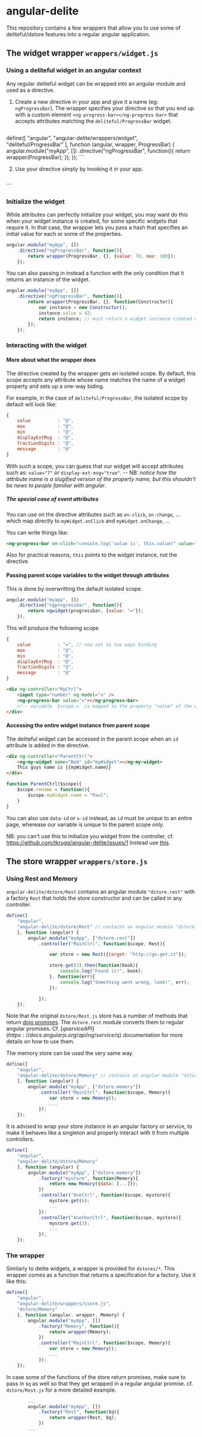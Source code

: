 <!-- TODO: mention something on on-click type of attributes -->

# angular-delite

This repository contains a few wrappers that allow you to use some 
of deliteful/dstore features into a regular angular application.

## The widget wrapper `wrappers/widget.js`

### Using a deliteful widget in an angular context

Any regular deliteful widget can be wrapped into an angular module and used as
a directive. 

1. Create a new directive in your app and give it a name (eg: `ngProgressBar`).
The wrapper specifies your directive so that you end up with a custom element `<ng-progress-bar></ng-progress-bar>`
that accepts attributes matching the `deliteful/ProgressBar` widget.

	```js
define([
	"angular",
	"angular-delite/wrappers/widget",
	"deliteful/ProgressBar"
	], function (angular, wrapper, ProgressBar) {
		angular.module("myApp", [])
			.directive("ngProgressBar", function(){
				return wrapper(ProgressBar);
			});
	});
	```

2. Use your directive simply by invoking it in your app.

	```html
<ng-progress-bar value="30"></ng-progress-bar>
	```


<a id="init"></a>
### Initialize the widget

While attributes can perfectly initialize your widget, you may want do this when your widget instance is created, 
for some specific widgets that require it.
In that case, the wrapper lets you pass a hash that specifies an initial value for each or some of the properties.

```js
angular.module("myApp", [])
	.directive("ngProgressBar", function(){
		return wrapper(ProgressBar, {}, {value: 70, max: 100});
	});
```

You can also passing in instead a function with the only condition that it returns an instance of the widget.

```js
angular.module("myApp", [])
	.directive("ngProgressBar", function(){
		return wrapper(ProgressBar, {}, function(Constructor){
			var instance = new Constructor();
			instance.value = 42;
			return instance; // must return a widget instance created with Constructor
		});
	});
```


### Interacting with the widget

#### More about what the wrapper does

The directive created by the wrapper gets an isolated scope. By default, this scope accepts any attribute whose name
matches the name of a widget property and sets up a one-way biding.

For example, in the case of `deliteful/ProgressBar`, the isolated scope by default will look like:
```js
{
	value          : "@",
	max            : "@",
	min            : "@",
	displayExtMsg  : "@",
	fractionDigits : "@",
	message        : "@"
}
```

With such a scope, you can guess that our widget will accept attributes such as:
`value="7"` or `display-ext-msg="true"`. -- NB: _notice how the attribute name is a slugified 
version of the property name, but this shouldn't be news to people familiar with angular_.

##### The special case of event attributes

You can use on the directive attributes such as `on-click`, `on-change`, ... which map directly
to `myWidget.onClick` and `myWidget.onChange`, ...

You can write things like:

```html
<ng-progress-bar on-click="console.log('value is', this.value)" value="30"></ng-progress-bar>
```

Also for practical reasons, `this` points to the widget instance, not the directive.

#### Passing parent scope variables to the widget through attributes

This is done by overwritting the default isolated scope.

```js
angular.module("myapp", [])
	.directive("ngprogressbar", function(){
		return ngwidget(progressbar, {value: "="});
	});
```

This will produce the following scope 

```js
{
	value          : "=", // now set to two ways binding
	max            : "@",
	min            : "@",
	displayExtMsg  : "@",
	fractionDigits : "@",
	message        : "@"
}
```

```html
<div ng-controller="MyCtrl">
	<input type="number" ng-model="v" />
	<ng-progress-bar value="v"></ng-progress-bar>
	<!-- variable `$scope.v` is mapped to the property "value" of the widget -->
</div>
```

#### Accessing the entire widget instance from parent scope

The deliteful widget can be accessed in the parent scope when an `id` attribute is added in the directive.

```html
<div ng-controller="ParentCtrl">
	<ng-my-widget name="Bob" id="myWidget"></ng-my-widget>
	This guys name is {{myWidget.name}}
</div>
```

```js
function ParentCtrl($scope){
	$scope.rename = function(){
		$scope.myWidget.name = "Paul";
	}
}
```

You can also use `data-id` or `x-id` instead, as `id` must be unique to an entire page, 
wherease our variable is unique to the parent scope only.

NB: you can't use this to initialize you widget from the controller, cf. https://github.com/tkrugg/angular-delite/issues/1
Instead use [this](#init).

## The store wrapper `wrappers/store.js`

### Using Rest and Memory

`angular-delite/dstore/Rest` contains an angular module `"dstore.rest"` with a 
factory `Rest` that holds the store constructor and can be called in any controller.

```js
define([
	"angular",
	"angular-delite/dstore/Rest" // contains an angular module "dstore.rest"
	], function (angular) {
		angular.module("myApp", ["dstore.rest"])
			.controller("MainCtrl", function($scope, Rest){

				var store = new Rest({target: "http://go.get.it"});

				store.get(3).then(function(book){
					console.log("Found it!", book);
				}, function(err){
					console.log("Something went wrong, look!", err);
				});

			});
	});
```

Note that the original `dstore/Rest.js` store has a number of methods that return [dojo promises](http://dojotoolkit.org/reference-guide/1.8/dojo/promise.html).
The `dstore.rest` module converts them to regular angular promises. Cf. [$q service API](https://docs.angularjs.org/api/ng/service/$q) documentation for more details on how to use them.

The memory store can be used the very same way.

```js
define([
	"angular",
	"angular-delite/dstore/Memory" // contains an angular module "dstore.memory"
	], function (angular) {
		angular.module("myApp", ["dstore.memory"])
			.controller("MainCtrl", function($scope, Memory){
				var store = new Memory();
				...
			});
	});
```

It is advised to wrap your store instance in an angular factory or service, to make it behaves like 
a singleton and properly interact with it from multiple controllers.

```js
define([
	"angular",
	"angular-delite/dstore/Memory"
	], function (angular) {
		angular.module("myApp", ["dstore.memory"])
			.factory("mystore", function(Memory){
				return new Memory({data: [...]});
			})
			.controller("OneCtrl", function($scope, mystore){
				mystore.get(6);
				...
			});
			.controller("AnotherCtrl", function($scope, mystore){
				mystore.get(3);
				...
			});
	});
```

### The wrapper
Similarly to delite widgets, a wrapper is provided for `dstores/*`. 
This wrapper comes as a function that returns a specification for a factory.
Use it like this:

```js
define([
	"angular",
	"angular-delite/wrappers/store.js",
	"dstore/Memory"
	], function (angular, wrapper, Memory) {
		angular.module("myApp", [])
			.factory("Memory", function(){
				return wrapper(Memory);
			})
			.controller("MainCtrl", function($scope, Memory){
				var store = new Memory();
				...
			});
	});
```

In case some of the functions of the store return promises, make sure to pass in
`$q` as well so that they get wrapped in a regular angular promise.  cf. `dstore/Rest.js` for a more detailed example.

```js
		...
		angular.module("myApp", [])
			.factory("Rest", function($q){
				return wrapper(Rest, $q);
			})
		...
```

